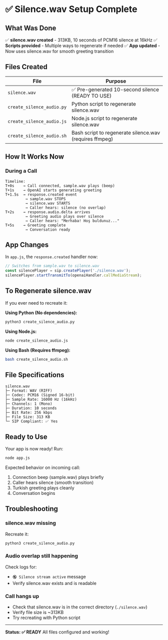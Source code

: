 # ✅ Silence.wav Setup Complete

## What Was Done

✅ **silence.wav created** - 313KB, 10 seconds of PCM16 silence at 16kHz
✅ **Scripts provided** - Multiple ways to regenerate if needed
✅ **App updated** - Now uses silence.wav for smooth greeting transition

## Files Created

| File | Purpose |
|------|---------|
| `silence.wav` | ✅ Pre-generated 10-second silence (READY TO USE) |
| `create_silence_audio.py` | Python script to regenerate silence.wav |
| `create_silence_audio.js` | Node.js script to regenerate silence.wav |
| `create_silence_audio.sh` | Bash script to regenerate silence.wav (requires ffmpeg) |

## How It Works Now

### During a Call

```
Timeline:
T+0s    → Call connected, sample.wav plays (beep)
T+1s    → OpenAI starts generating greeting
T+1.5s  → response.created event
         → sample.wav STOPS
         → silence.wav STARTS
         → Caller hears: silence (no overlap)
T+2s    → response.audio.delta arrives
         → Greeting audio plays over silence
         → Caller hears: "Merhaba! Hoş buldunuz..."
T+5s    → Greeting complete
         → Conversation ready
```

## App Changes

In `app.js`, the `response.created` handler now:

```javascript
// Switches from sample.wav to silence.wav
const silencePlayer = sip.createPlayer('./silence.wav');
silencePlayer.startTransmitTo(openaiHandler.callMediaStream);
```

## To Regenerate silence.wav

If you ever need to recreate it:

**Using Python (No dependencies):**
```bash
python3 create_silence_audio.py
```

**Using Node.js:**
```bash
node create_silence_audio.js
```

**Using Bash (Requires ffmpeg):**
```bash
bash create_silence_audio.sh
```

## File Specifications

```
silence.wav
├─ Format: WAV (RIFF)
├─ Codec: PCM16 (Signed 16-bit)
├─ Sample Rate: 16000 Hz (16kHz)
├─ Channels: 1 (Mono)
├─ Duration: 10 seconds
├─ Bit Rate: 256 kbps
├─ File Size: 313 KB
└─ SIP Compliant: ✅ Yes
```

## Ready to Use

Your app is now ready! Run:

```bash
node app.js
```

Expected behavior on incoming call:
1. Connection beep (sample.wav) plays briefly
2. Caller hears silence (smooth transition)
3. Turkish greeting plays cleanly
4. Conversation begins

## Troubleshooting

### silence.wav missing
Recreate it:
```bash
python3 create_silence_audio.py
```

### Audio overlap still happening
Check logs for:
- `🔇 Silence stream active` message
- Verify silence.wav exists and is readable

### Call hangs up
- Check that silence.wav is in the correct directory (`./silence.wav`)
- Verify file size is ~313KB
- Try recreating with Python script

---

**Status: ✅ READY**
All files configured and working!
